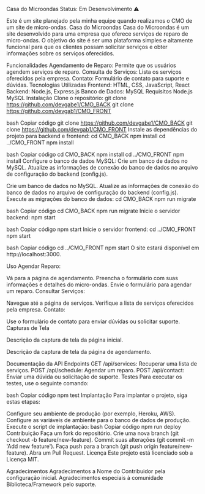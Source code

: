 Casa do Microondas
Status: Em Desenvolvimento ⚠️

Este é um site planejado pela minha equipe quando realizamos o CMO de um site de micro-ondas.
Casa do Microondas
Casa do Microondas é um site desenvolvido para uma empresa que oferece serviços de reparo de micro-ondas. O objetivo do site é ser uma plataforma simples e altamente funcional para que os clientes possam solicitar serviços e obter informações sobre os serviços oferecidos.

Funcionalidades
Agendamento de Reparo: Permite que os usuários agendem serviços de reparo.
Consulta de Serviços: Lista os serviços oferecidos pela empresa.
Contato: Formulário de contato para suporte e dúvidas.
Tecnologias Utilizadas
Frontend: HTML, CSS, JavaScript, React
Backend: Node.js, Express.js
Banco de Dados: MySQL
Requisitos
Node.js
MySQL
Instalação
Clone o repositório: 
git clone https://github.com/devgabe1/CMO_BACK
git clone https://github.com/devgab1/CMO_FRONT


bash
Copiar código
git clone https://github.com/devgabe1/CMO_BACK
git clone https://github.com/devgab1/CMO_FRONT
Instale as dependências do projeto para backend e frontend:
cd CMO_BACK
npm install
cd ../CMO_FRONT
npm install


bash
Copiar código
cd CMO_BACK
npm install
cd ../CMO_FRONT
npm install
Configure o banco de dados MySQL:
Crie um banco de dados no MySQL.
Atualize as informações de conexão do banco de dados no arquivo de configuração do backend (config.js).


Crie um banco de dados no MySQL.
Atualize as informações de conexão do banco de dados no arquivo de configuração do backend (config.js).
Execute as migrações do banco de dados:
cd CMO_BACK
npm run migrate


bash
Copiar código
cd CMO_BACK
npm run migrate
Inicie o servidor backend:
npm start


bash
Copiar código
npm start
Inicie o servidor frontend:
cd ../CMO_FRONT
npm start


bash
Copiar código
cd ../CMO_FRONT
npm start
O site estará disponível em http://localhost:3000.

Uso
Agendar Reparo:

Vá para a página de agendamento.
Preencha o formulário com suas informações e detalhes do micro-ondas.
Envie o formulário para agendar um reparo.
Consultar Serviços:

Navegue até a página de serviços.
Verifique a lista de serviços oferecidos pela empresa.
Contato:

Use o formulário de contato para enviar dúvidas ou solicitar suporte.
Capturas de Tela

Descrição da captura de tela da página inicial.


Descrição da captura de tela da página de agendamento.

Documentação da API
Endpoints
GET /api/services: Recuperar uma lista de serviços.
POST /api/schedule: Agendar um reparo.
POST /api/contact: Enviar uma dúvida ou solicitação de suporte.
Testes
Para executar os testes, use o seguinte comando:

bash
Copiar código
npm test
Implantação
Para implantar o projeto, siga estas etapas:

Configure seu ambiente de produção (por exemplo, Heroku, AWS).
Configure as variáveis de ambiente para o banco de dados de produção.
Execute o script de implantação:
bash
Copiar código
npm run deploy
Contribuição
Faça um fork do repositório.
Crie uma nova branch (git checkout -b feature/new-feature).
Commit suas alterações (git commit -m 'Add new feature').
Faça push para a branch (git push origin feature/new-feature).
Abra um Pull Request.
Licença
Este projeto está licenciado sob a Licença MIT.

Agradecimentos
Agradecimentos a Nome do Contribuidor pela configuração inicial.
Agradecimentos especiais à comunidade Biblioteca/Framework pelo suporte.
